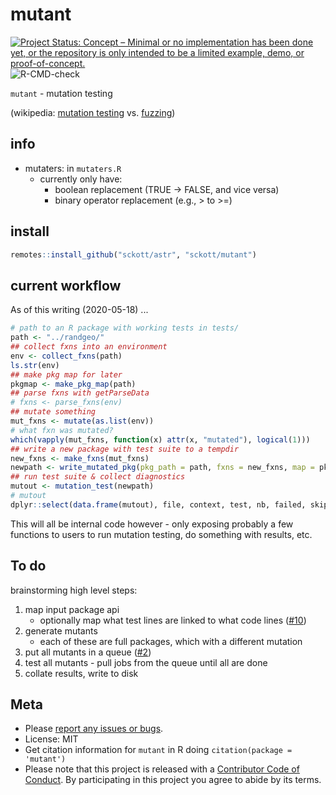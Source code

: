mutant
======



[![Project Status: Concept – Minimal or no implementation has been done yet, or the repository is only intended to be a limited example, demo, or proof-of-concept.](https://www.repostatus.org/badges/latest/concept.svg)](https://www.repostatus.org/#concept)
![R-CMD-check](https://github.com/sckott/mutant/workflows/R-CMD-check/badge.svg)

`mutant` - mutation testing

(wikipedia: [mutation testing](https://en.wikipedia.org/wiki/Mutation_testing) vs. [fuzzing](https://en.wikipedia.org/wiki/Fuzzing))

## info

- mutaters: in `mutaters.R`
  - currently only have:
    - boolean replacement (TRUE -> FALSE, and vice versa)
    - binary operator replacement (e.g., > to >=)

## install


```r
remotes::install_github("sckott/astr", "sckott/mutant")
```

## current workflow

As of this writing (2020-05-18) ...


```r
# path to an R package with working tests in tests/
path <- "../randgeo/"
## collect fxns into an environment
env <- collect_fxns(path)
ls.str(env)
## make pkg map for later
pkgmap <- make_pkg_map(path)
## parse fxns with getParseData
# fxns <- parse_fxns(env)
## mutate something
mut_fxns <- mutate(as.list(env))
# what fxn was mutated?
which(vapply(mut_fxns, function(x) attr(x, "mutated"), logical(1)))
## write a new package with test suite to a tempdir
new_fxns <- make_fxns(mut_fxns)
newpath <- write_mutated_pkg(pkg_path = path, fxns = new_fxns, map = pkgmap)
## run test suite & collect diagnostics
mutout <- mutation_test(newpath)
# mutout
dplyr::select(data.frame(mutout), file, context, test, nb, failed, skipped, error, warning, passed)
```

This will all be internal code however - only exposing probably a few functions to users to
run mutation testing, do something with results, etc.

## To do

brainstorming high level steps:

1. map input package api
    - optionally map what test lines are linked to what code lines ([#10](https://github.com/sckott/mutant/issues/10))
2. generate mutants
    - each of these are full packages, which with a different mutation
3. put all mutants in a queue ([#2](https://github.com/sckott/mutant/issues/2))
4. test all mutants - pull jobs from the queue until all are done
5. collate results, write to disk

## Meta

* Please [report any issues or bugs](https://github.com/sckott/mutant/issues).
* License: MIT
* Get citation information for `mutant` in R doing `citation(package = 'mutant')`
* Please note that this project is released with a [Contributor Code of Conduct][coc]. By participating in this project you agree to abide by its terms.

[coc]: https://github.com/sckott/mutant/blob/main/CODE_OF_CONDUCT.md

